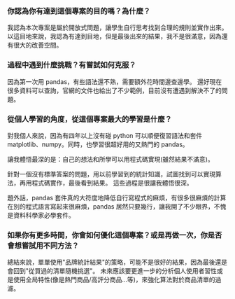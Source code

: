 ### 你認為你有達到這個專案的目的嗎？為什麼？
我認為本次專案是屬於開放式問題，讓學生自行思考找到合理的規則並實作出來。
以這目地來說，我認為有達到目地，但是最後出來的結果，我不是很滿意，因為還有很大的改善空間。

### 過程中遇到什麼挑戰？有嘗試如何克服？

因為第一次用 pandas，有些語法還不熟，需要額外花時間邊查邊學。
還好現在很多資料可以查詢，官網的文件也給出了不少範例，目前沒有遭遇到解決不了的問題。

### 從個人學習的角度，從這個專案最大的學習是什麼？
對我個人來說，因為有四年以上沒有碰 python 可以順便復習語法和套件 matplotlib、numpy。同時，也學習很超好用的又熱門的 pandas。

讓我體悟最深的是：自己的想法和所學可以用程式碼實現(雖然結果不滿意)。

針對一個沒有標準答案的問題，用以前學習到的統計知識，試圖找到可以實現算法，再用程式碼實作，最後看到結果。
這些過程是很讓我體悟很深。

題外話，pandas 套件真的大符度地降低自行寫程式的麻煩，有很多很麻煩的計算在別的程式語言寫起來很麻煩，pandas 居然只要幾行，讓我開了不少眼界，不愧是資料科學家必學套件。

### 如果你有更多時間，你會如何優化這個專案？或是再做一次，你是否會想嘗試用不同方法？
總結來說，單單使用"品牌統計結果"的策略，可能不是很好的結果，因為最後還是會回到"從買過的清單隨機挑選"。
未來應該要更進一步的分析個人使用者習性或是使用全局特性(像是熱門商品/高評分商品…等)，來強化算法對於商品清單的過濾。